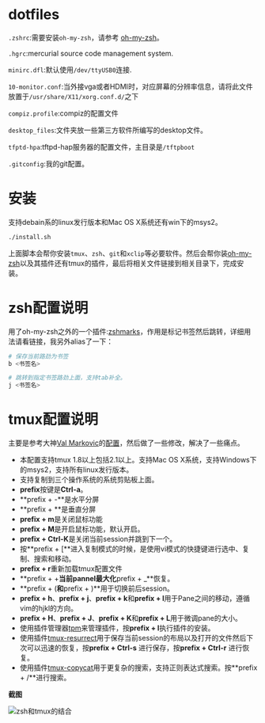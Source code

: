 # dotfiles

`.zshrc`:需要安装`oh-my-zsh`，请参考 [oh-my-zsh](https://github.com/robbyrussell/oh-my-zsh)。

`.hgrc`:mercurial source code management system.

`minirc.dfl`:默认使用`/dev/ttyUSB0`连接.

`10-monitor.conf`:当外接vga或者HDMI时，对应屏幕的分辨率信息，请将此文件放置于`/usr/share/X11/xorg.conf.d/`之下

`compiz.profile`:compiz的配置文件

`desktop_files`:文件夹放一些第三方软件所编写的desktop文件。

`tfptd-hpa`:tftpd-hap服务器的配置文件，主目录是`/tftpboot`

`.gitconfig`:我的git配置。


# 安装

支持debain系的linux发行版本和Mac OS X系统还有win下的msys2。

```bash
./install.sh
```

上面脚本会帮你安装`tmux`、`zsh`、`git`和`xclip`等必要软件。然后会帮你装[oh-my-zsh](https://github.com/robbyrussell/oh-my-zsh)以及其插件还有tmux的插件，最后将相关文件链接到相关目录下，完成安装。


# zsh配置说明

用了oh-my-zsh之外的一个插件:[zshmarks](https://github.com/jocelynmallon/zshmarks)，作用是标记书签然后跳转，详细用法请看链接，我另外alias了一下：

```bash
# 保存当前路劲为书签
b <书签名>
```

```bash
# 跳转到指定书签路劲上面，支持tab补全。
j <书签名>
```

# tmux配置说明

主要是参考大神[Val Markovic](https://github.com/Valloric)的[配置](https://github.com/Valloric/dotfiles/blob/master/tmux/tmux-main.conf)，然后做了一些修改，解决了一些痛点。

* 本配置支持tmux 1.8以上包括2.1以上。支持Mac OS X系统，支持Windows下的msys2，支持所有linux发行版本。
* 支持复制到三个操作系统的系统剪贴板上面。
* **prefix**按键是**Ctrl-a**。
* **prefix +  -**是水平分屏
* **prefix +  \**是垂直分屏
* **prefix + m**是关闭鼠标功能
* **prefix + M**是开启鼠标功能，默认开启。
* **prefix + Ctrl-K**是关闭当前session并跳到下一个。
* 按**prefix + [**进入复制模式的时候，是使用vi模式的快捷键进行选中、复制、搜索和移动。
* **prefix +  r**重新加载tmux配置文件
* **prefix +  +**当前pannel最大化**prefix +  _**恢复。
* **prefix + (**和**prefix + )**用于切换前后session。
* **prefix + h**、**prefix + j**、**prefix + k**和**prefix + l**用于Pane之间的移动，遵循vim的hjkl的方向。
* **prefix + H**、**prefix + J**、**prefix + K**和**prefix + L**用于微调pane的大小。
* 使用插件管理器[tpm](https://github.com/tmux-plugins/tpm)来管理插件，按**prefix + I**执行插件的安装。
* 使用插件[tmux-resurrect](https://github.com/tmux-plugins/tmux-resurrect)用于保存当前session的布局以及打开的文件然后下次可以迅速的恢复，按**prefix + Ctrl-s**  进行保存，按**prefix + Ctrl-r** 进行恢复。
* 使用插件[tmux-copycat](https://github.com/tmux-plugins/tmux-copycat)用于更复杂的搜索，支持正则表达式搜索。按**prefix + /**进行搜索。

**截图**

![zsh和tmux的结合](https://cloud.githubusercontent.com/assets/4246425/11912547/06507e76-a67c-11e5-9a46-946c1aa9b545.png)
